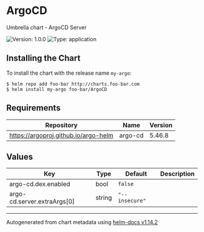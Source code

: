 # ArgoCD

Umbrella chart - ArgoCD Server

![Version: 1.0.0](https://img.shields.io/badge/Version-1.0.0-informational?style=flat-square) ![Type: application](https://img.shields.io/badge/Type-application-informational?style=flat-square)

## Installing the Chart

To install the chart with the release name `my-argo`:

```console
$ helm repo add foo-bar http://charts.foo-bar.com
$ helm install my-argo foo-bar/ArgoCD
```

## Requirements

| Repository | Name | Version |
|------------|------|---------|
| https://argoproj.github.io/argo-helm | argo-cd | 5.46.8 |

## Values

| Key | Type | Default | Description |
|-----|------|---------|-------------|
| argo-cd.dex.enabled | bool | `false` |  |
| argo-cd.server.extraArgs[0] | string | `"--insecure"` |  |

----------------------------------------------
Autogenerated from chart metadata using [helm-docs v1.14.2](https://github.com/norwoodj/helm-docs/releases/v1.14.2)
